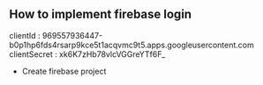 ## How to implement firebase login

clientId : 969557936447-b0p1hp6fds4rsarp9kce5t1acqvmc9t5.apps.googleusercontent.com
clientSecret : xk6K7zHb78vlcVGGreYTf6F_

- Create firebase project